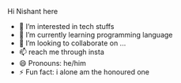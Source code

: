 Hi Nishant here
- 👀 I’m interested in tech stuffs
- 🌱 I’m currently learning programming language
- 💞️ I’m looking to collaborate on ...
- 📫 reach me through insta
- 😄 Pronouns: he/him
- ⚡ Fun fact: i alone am the honoured one

<!---
nishantcx7/nishantcx7 is a ✨ special ✨ repository because its `README.md` (this file) appears on your GitHub profile.
You can click the Preview link to take a look at your changes.
--->
